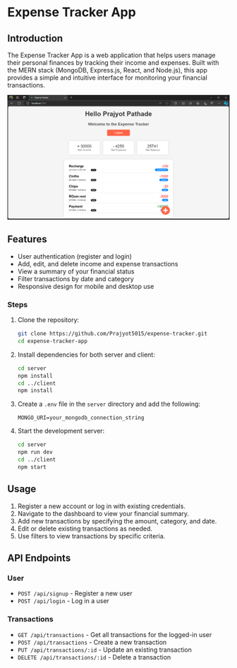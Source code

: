 # Expense Tracker App

## Introduction
The Expense Tracker App is a web application that helps users manage their personal finances by tracking their income and expenses. Built with the MERN stack (MongoDB, Express.js, React, and Node.js), this app provides a simple and intuitive interface for monitoring your financial transactions.

![Screenshot](./client/src/imgs/Screenshot%20(243).png)

## Features
- User authentication (register and login)
- Add, edit, and delete income and expense transactions
- View a summary of your financial status
- Filter transactions by date and category
- Responsive design for mobile and desktop use


### Steps
1. Clone the repository:
    ```sh
    git clone https://github.com/Prajyot5015/expense-tracker.git
    cd expense-tracker-app
    ```

2. Install dependencies for both server and client:
    ```sh
    cd server
    npm install
    cd ../client
    npm install
    ```

3. Create a `.env` file in the `server` directory and add the following:
    ```env
    MONGO_URI=your_mongodb_connection_string
    ```

4. Start the development server:
    ```sh
    cd server
    npm run dev
    cd ../client
    npm start
    ```

## Usage
1. Register a new account or log in with existing credentials.
2. Navigate to the dashboard to view your financial summary.
3. Add new transactions by specifying the amount, category, and date.
4. Edit or delete existing transactions as needed.
5. Use filters to view transactions by specific criteria.

## API Endpoints
### User
- `POST /api/signup` - Register a new user
- `POST /api/login` - Log in a user

### Transactions
- `GET /api/transactions` - Get all transactions for the logged-in user
- `POST /api/transactions` - Create a new transaction
- `PUT /api/transactions/:id` - Update an existing transaction
- `DELETE /api/transactions/:id` - Delete a transaction
